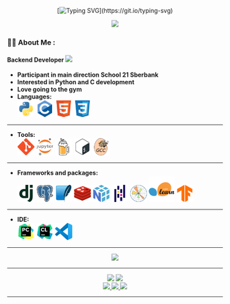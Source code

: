 <div id="welcome" align="center">
  
  [![Typing SVG](https://readme-typing-svg.herokuapp.com?color=black&lines=Hello,+World!+Welcome+to+My+Code!)](https://git.io/typing-svg)
</div>

<div id="header" align="center">
  <img src="https://i.giphy.com/media/v1.Y2lkPTc5MGI3NjExMXV0aXVraGU1ZXN6OXF6bXBodmdwMXM5d2x1MnV1aGR6c2N1eGpkdCZlcD12MV9pbnRlcm5hbF9naWZfYnlfaWQmY3Q9Zw/L1R1tvI9svkIWwpVYr/giphy.gif" width="250">
</div>

### :man_technologist: About Me :
#### Backend Developer <img src="https://media.giphy.com/media/WUlplcMpOCEmTGBtBW/giphy.gif" width="40">
- **Participant in main direction School 21 Sberbank**
- **Interested in Python and C development**
- **Love going to the gym**
- **Languages:**
  <div>
    <img src="https://github.com/devicons/devicon/blob/master/icons/python/python-original.svg" width="40">
    <img src="https://github.com/devicons/devicon/blob/master/icons/c/c-original.svg" width="40">
    <img src="https://github.com/devicons/devicon/blob/master/icons/html5/html5-original.svg" width="40">
    <img src="https://github.com/devicons/devicon/blob/master/icons/css3/css3-original.svg" width="40">
  </div>
  
***
- **Tools:**
  <div>
    <img src="https://github.com/devicons/devicon/blob/master/icons/git/git-original.svg" width="40">
    <img src="https://github.com/devicons/devicon/blob/master/icons/jupyter/jupyter-original-wordmark.svg" width="40">
    <img src="https://github.com/devicons/devicon/blob/master/icons/homebrew/homebrew-original.svg" width="40">
    <img src="https://github.com/devicons/devicon/blob/master/icons/bash/bash-original.svg" width="40">
    <img src="https://github.com/devicons/devicon/blob/master/icons/gcc/gcc-original.svg" width="40">
  </div> 
  
***
- **Frameworks and packages:**
  <div>
    <img src="https://github.com/devicons/devicon/blob/master/icons/django/django-plain.svg" width="40">
    <img src="https://github.com/devicons/devicon/blob/master/icons/postgresql/postgresql-original.svg" width="40">
    <img src="https://github.com/devicons/devicon/blob/master/icons/sqlite/sqlite-original.svg" width="40">
    <img src="https://github.com/devicons/devicon/blob/master/icons/redis/redis-original.svg" width="40">
    <img src="https://github.com/devicons/devicon/blob/master/icons/numpy/numpy-original.svg" width="40">
    <img src="https://github.com/devicons/devicon/blob/master/icons/pandas/pandas-original.svg" width="40">
    <img src="https://github.com/devicons/devicon/blob/master/icons/matplotlib/matplotlib-original.svg" width="40">
    <img src="https://github.com/devicons/devicon/blob/master/icons/scikitlearn/scikitlearn-original.svg" width="60">
    <img src="https://github.com/devicons/devicon/blob/master/icons/tensorflow/tensorflow-original.svg" width="40">
  </div>
  
***
- **IDE:**
  <div>
    <img src="https://github.com/devicons/devicon/blob/master/icons/pycharm/pycharm-original.svg" width="40">
    <img src="https://github.com/devicons/devicon/blob/master/icons/clion/clion-original.svg" width="40">
    <img src="https://github.com/devicons/devicon/blob/master/icons/vscode/vscode-original.svg" width="40">
    <!--
    <a href="https://github.com/Kunai-hub">
      <img src="https://github.com/devicons/devicon/blob/master/icons/github/github-original-wordmark.svg" width="40">
    </a>
    <a href="https://gitlab.com/Kunai-lab">
      <img src="https://github.com/devicons/devicon/blob/master/icons/gitlab/gitlab-original-wordmark.svg" width="40">
    </a>
    -->
  </div>
  
***
<p align="center">
  <img src="https://github-readme-stats.vercel.app/api/top-langs/?username=Kunai-hub&layout=compact&theme=tokyonight">
</p>

***
<div id="os" align="center">
  <img src="https://img.shields.io/badge/Linux-708090?logo=Linux&style=for-the-badge">
  <img src="https://img.shields.io/badge/macos-DCDCDC?logo=macOS&logoColor=black&style=for-the-badge">
</div>

<div id="net" align="center">
  <a href="https://t.me/kunai_tg">
     <img src="https://img.shields.io/badge/telegram-blue?logo=telegram&logoColor=white&style=for-the-badge">
  </a>
  <a href="https://github.com/Kunai-hub">
    <img src="https://img.shields.io/badge/github-black?logo=github&style=for-the-badge">
  </a>
  <a href="https://gitlab.com/Kunai-lab">
    <img src="https://img.shields.io/badge/gitlab-red?logo=gitlab&logoColor=white&style=for-the-badge">
  </a>
</div>

***
